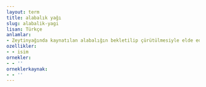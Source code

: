 ```yaml
---
layout: term
title: alabalık yağı
slug: alabalik-yagi
lisan: Türkçe
anlamlar:
- Zeytinyağında kaynatılan alabalığın bekletilip çürütülmesiyle elde edilen, romatizma ve bel ağrılarının iyileştirilmesinde kullanılan bir yağ
ozellikler:
- - isim
ornekler:
- - ''
orneklerkaynak:
- - ''
---
```

